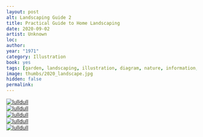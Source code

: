 ```yaml
---
layout: post
alt: Landscaping Guide 2
title: Practical Guide to Home Landscaping
date: 2020-09-02
artist: Unknown
loc: 
author: 
year: "1971"
category: Illustration
book: yes
tags: [garden, landscaping, illustration, diagram, nature, information, data, 1970s]
image: thumbs/2020_landscape.jpg
hidden: false
permalink:
---
```




<div class="post_image_rounded">
	<a href="{{ site.baseurl }}/images/posts/2020_landscape/001.jpg" target="_blank">
	<img src="{{ site.baseurl }}/images/posts/2020_landscape/001.jpg" alt="lulldull"></a>
</div>

<div class="post_image_rounded">
	<a href="{{ site.baseurl }}/images/posts/2020_landscape/002.jpg" target="_blank">
	<img src="{{ site.baseurl }}/images/posts/2020_landscape/002.jpg" alt="lulldull"></a>
</div>

<div class="post_image_rounded">
	<a href="{{ site.baseurl }}/images/posts/2020_landscape/003.jpg" target="_blank">
	<img src="{{ site.baseurl }}/images/posts/2020_landscape/003.jpg" alt="lulldull"></a>
</div>


<div class="post_image_rounded">
	<a href="{{ site.baseurl }}/images/posts/2020_landscape/004.jpg" target="_blank">
	<img src="{{ site.baseurl }}/images/posts/2020_landscape/004.jpg" alt="lulldull"></a>
</div>

<div class="post_image_rounded">
	<a href="{{ site.baseurl }}/images/posts/2020_landscape/005.jpg" target="_blank">
	<img src="{{ site.baseurl }}/images/posts/2020_landscape/005.jpg" alt="lulldull"></a>
</div>




